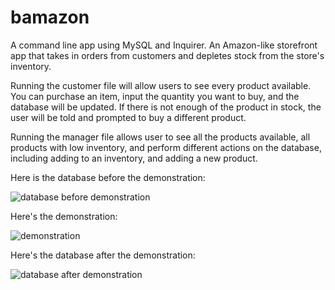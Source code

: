 # bamazon

A command line app using MySQL and Inquirer.
An Amazon-like storefront app that takes in orders from customers and depletes
stock from the store's inventory.

Running the customer file will allow users to see every product available.
You can purchase an item, input the quantity you want to buy, and the database will be updated.
If there is not enough of the product in stock, the user will be told and prompted to buy a different product.

Running the manager file allows user to see all the products available, all products with low inventory, and perform different actions on the database, including adding to an inventory, and adding a new product.

Here is the database before the demonstration:

![database before demonstration](./assets/before-demo)

Here's the demonstration:

![demonstration](./assets/bamazonDemo)

Here's the database after the demonstration:

![database after demonstration](./assets/after-demo)
